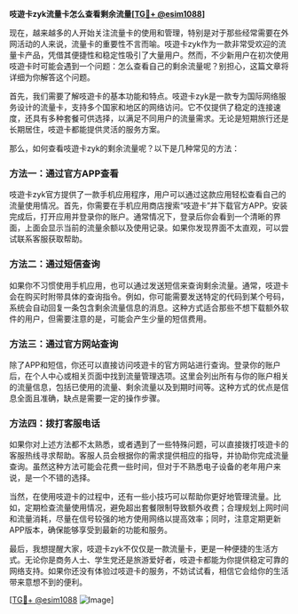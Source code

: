 **吱遊卡zyk流量卡怎么查看剩余流量[[TG💪+ @esim1088](https://t.me/s/esim1088)]**

现在，越来越多的人开始关注流量卡的使用和管理，特别是对于那些经常需要在外网活动的人来说，流量卡的重要性不言而喻。吱遊卡zyk作为一款非常受欢迎的流量卡产品，凭借其便捷性和稳定性吸引了大量用户。然而，不少新用户在初次使用吱遊卡时可能会遇到一个问题：怎么查看自己的剩余流量呢？别担心，这篇文章将详细为你解答这个问题。

首先，我们需要了解吱遊卡的基本功能和特点。吱遊卡zyk是一款专为国际网络服务设计的流量卡，支持多个国家和地区的网络访问。它不仅提供了稳定的连接速度，还具有多种套餐可供选择，以满足不同用户的流量需求。无论是短期旅行还是长期居住，吱遊卡都能提供灵活的服务方案。

那么，如何查看吱遊卡zyk的剩余流量呢？以下是几种常见的方法：

### 方法一：通过官方APP查看

吱遊卡zyk官方提供了一款手机应用程序，用户可以通过这款应用轻松查看自己的流量使用情况。首先，你需要在手机应用商店搜索“吱遊卡”并下载官方APP。安装完成后，打开应用并登录你的账户。通常情况下，登录后你会看到一个清晰的界面，上面会显示当前的流量余额以及使用记录。如果你发现界面不太直观，可以尝试联系客服获取帮助。

### 方法二：通过短信查询

如果你不习惯使用手机应用，也可以通过发送短信来查询剩余流量。通常，吱遊卡会在购买时附带具体的查询指令。例如，你可能需要发送特定的代码到某个号码，系统会自动回复一条包含剩余流量信息的消息。这种方式适合那些不想下载额外软件的用户，但需要注意的是，可能会产生少量的短信费用。

### 方法三：通过官方网站查询

除了APP和短信，你还可以直接访问吱遊卡的官方网站进行查询。登录你的账户后，在个人中心或相关页面中找到流量管理选项。这里会列出所有与你的账户相关的流量信息，包括已使用的流量、剩余流量以及到期时间等。这种方式的优点是信息全面且准确，缺点是需要一定的操作步骤。

### 方法四：拨打客服电话

如果你对上述方法都不太熟悉，或者遇到了一些特殊问题，可以直接拨打吱遊卡的客服热线寻求帮助。客服人员会根据你的需求提供相应的指导，并协助你完成流量查询。虽然这种方法可能会花费一些时间，但对于不熟悉电子设备的老年用户来说，是一个不错的选择。

当然，在使用吱遊卡的过程中，还有一些小技巧可以帮助你更好地管理流量。比如，定期检查流量使用情况，避免超出套餐限制导致额外收费；合理规划上网时间和流量消耗，尽量在信号较强的地方使用网络以提高效率；同时，注意定期更新APP版本，确保能够享受到最新的功能和服务。

最后，我想提醒大家，吱遊卡zyk不仅仅是一款流量卡，更是一种便捷的生活方式。无论你是商务人士、学生党还是旅游爱好者，吱遊卡都能为你提供稳定可靠的网络支持。如果你还没有体验过吱遊卡的服务，不妨试试看，相信它会给你的生活带来意想不到的便利。

[[TG💪+ @esim1088](https://t.me/s/esim1088) ![Image](https://i.postimg.cc/4NQfJmqS/Snipaste-2025-05-13-00-14-12.png)]